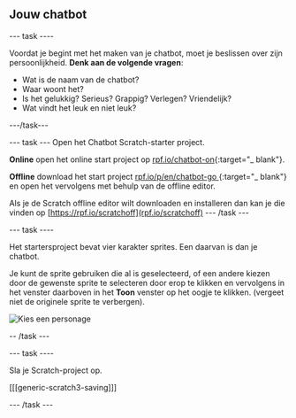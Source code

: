## Jouw chatbot

\--- task \----

Voordat je begint met het maken van je chatbot, moet je beslissen over zijn persoonlijkheid. **Denk aan de volgende vragen**:

+ Wat is de naam van de chatbot?
+ Waar woont het?
+ Is het gelukkig? Serieus? Grappig? Verlegen? Vriendelijk?
+ Wat vindt het leuk en niet leuk?

\---/task\---

\--- task \--- Open het Chatbot Scratch-starter project.

**Online** open het online start project op [rpf.io/chatbot-on](http://rpf.io/chatbot-on){:target="_ blank"}.

**Offline** download het start project [rpf.io/p/en/chatbot-go ](http://rpf.io/p/en/chatbot-go){:target="_ blank"} en open het vervolgens met behulp van de offline editor.

Als je de Scratch offline editor wilt downloaden en installeren dan kan je die vinden op [https://rpf.io/scratchoff](rpf.io/scratchoff) \--- /task \---

\--- task \----

Het startersproject bevat vier karakter sprites. Een daarvan is dan je chatbot.

Je kunt de sprite gebruiken die al is geselecteerd, of een andere kiezen door de gewenste sprite te selecteren door erop te klikken en vervolgens in het venster daarboven in het **Toon** venster op het oogje te klikken. (vergeet niet de originele sprite te verbergen).

![Kies een personage](images/chatbot-characters.png)

-- /task \---

\--- task \----

Sla je Scratch-project op.

[[[generic-scratch3-saving]]]

\--- /task \---